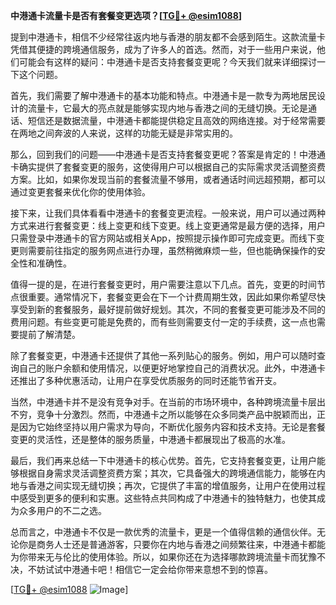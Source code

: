 **中港通卡流量卡是否有套餐变更选项？[[TG💪+ @esim1088](https://t.me/s/esim1088)]**

提到中港通卡，相信不少经常往返内地与香港的朋友都不会感到陌生。这款流量卡凭借其便捷的跨境通信服务，成为了许多人的首选。然而，对于一些用户来说，他们可能会有这样的疑问：中港通卡是否支持套餐变更呢？今天我们就来详细探讨一下这个问题。

首先，我们需要了解中港通卡的基本功能和特点。中港通卡是一款专为两地居民设计的流量卡，它最大的亮点就是能够实现内地与香港之间的无缝切换。无论是通话、短信还是数据流量，中港通卡都能提供稳定且高效的网络连接。对于经常需要在两地之间奔波的人来说，这样的功能无疑是非常实用的。

那么，回到我们的问题——中港通卡是否支持套餐变更呢？答案是肯定的！中港通卡确实提供了套餐变更的服务，这使得用户可以根据自己的实际需求灵活调整资费方案。比如，如果你发现当前的套餐流量不够用，或者通话时间远超预期，都可以通过变更套餐来优化你的使用体验。

接下来，让我们具体看看中港通卡的套餐变更流程。一般来说，用户可以通过两种方式来进行套餐变更：线上变更和线下变更。线上变更通常是最方便的选择，用户只需登录中港通卡的官方网站或相关App，按照提示操作即可完成变更。而线下变更则需要前往指定的服务网点进行办理，虽然稍微麻烦一些，但也能确保操作的安全性和准确性。

值得一提的是，在进行套餐变更时，用户需要注意以下几点。首先，变更的时间节点很重要。通常情况下，套餐变更会在下一个计费周期生效，因此如果你希望尽快享受到新的套餐服务，最好提前做好规划。其次，不同的套餐变更可能涉及不同的费用问题。有些变更可能是免费的，而有些则需要支付一定的手续费，这一点也需要提前了解清楚。

除了套餐变更，中港通卡还提供了其他一系列贴心的服务。例如，用户可以随时查询自己的账户余额和使用情况，以便更好地掌控自己的消费状况。此外，中港通卡还推出了多种优惠活动，让用户在享受优质服务的同时还能节省开支。

当然，中港通卡并不是没有竞争对手。在当前的市场环境中，各种跨境流量卡层出不穷，竞争十分激烈。然而，中港通卡之所以能够在众多同类产品中脱颖而出，正是因为它始终坚持以用户需求为导向，不断优化服务内容和技术支持。无论是套餐变更的灵活性，还是整体的服务质量，中港通卡都展现出了极高的水准。

最后，我们再来总结一下中港通卡的核心优势。首先，它支持套餐变更，让用户能够根据自身需求灵活调整资费方案；其次，它具备强大的跨境通信能力，能够在内地与香港之间实现无缝切换；再次，它提供了丰富的增值服务，让用户在使用过程中感受到更多的便利和实惠。这些特点共同构成了中港通卡的独特魅力，也使其成为众多用户的不二之选。

总而言之，中港通卡不仅是一款优秀的流量卡，更是一个值得信赖的通信伙伴。无论你是商务人士还是普通游客，只要你在内地与香港之间频繁往来，中港通卡都能为你带来无与伦比的使用体验。所以，如果你还在为选择哪款跨境流量卡而犹豫不决，不妨试试中港通卡吧！相信它一定会给你带来意想不到的惊喜。

[[TG💪+ @esim1088](https://t.me/s/esim1088) ![Image](https://i.postimg.cc/4NQfJmqS/Snipaste-2025-05-13-00-14-12.png)]